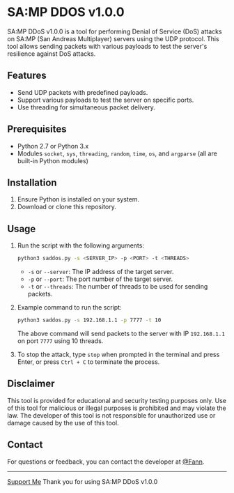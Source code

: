 
# SA:MP DDOS v1.0.0

SA:MP DDoS v1.0.0 is a tool for performing Denial of Service (DoS) attacks on SA:MP (San Andreas Multiplayer) servers using the UDP protocol. This tool allows sending packets with various payloads to test the server's resilience against DoS attacks.

## Features

- Send UDP packets with predefined payloads.
- Support various payloads to test the server on specific ports.
- Use threading for simultaneous packet delivery.

## Prerequisites

- Python 2.7 or Python 3.x
- Modules `socket`, `sys`, `threading`, `random`, `time`, `os`, and `argparse` (all are built-in Python modules)

## Installation

1. Ensure Python is installed on your system.
2. Download or clone this repository.

## Usage

1. Run the script with the following arguments:

   ```sh
   python3 saddos.py -s <SERVER_IP> -p <PORT> -t <THREADS>
   ```

   - `-s` or `--server`: The IP address of the target server.
   - `-p` or `--port`: The port number of the target server.
   - `-t` or `--threads`: The number of threads to be used for sending packets.

2. Example command to run the script:

   ```bash
   python3 saddos.py -s 192.168.1.1 -p 7777 -t 10
   ```

   The above command will send packets to the server with IP `192.168.1.1` on port `7777` using 10 threads.

3. To stop the attack, type `stop` when prompted in the terminal and press Enter, or press `Ctrl + C` to terminate the process.

## Disclaimer

This tool is provided for educational and security testing purposes only. Use of this tool for malicious or illegal purposes is prohibited and may violate the law. The developer of this tool is not responsible for unauthorized use or damage caused by the use of this tool.

## Contact

For questions or feedback, you can contact the developer at [@Fann](mailto:fancoding@outlook.com).

---
<a href="https://saweria.co/FCProject">Support Me</a>
Thank you for using SA:MP DDoS v1.0.0
```
